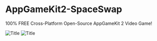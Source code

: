 # AppGameKit2-SpaceSwap
100% FREE Cross-Platform Open-Source AppGameKit 2 Video Game!

![Title](http://fallenangelsoftware.com/stuff/files/SpaceSwap/SS-GooglePlay/Title.png) ![Title](http://fallenangelsoftware.com/stuff/files/SpaceSwap/SS-GooglePlay/Playing.png)
